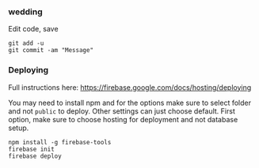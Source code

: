 ### wedding

Edit code, save

```
git add -u
git commit -am "Message"
```

### Deploying
Full instructions here: https://firebase.google.com/docs/hosting/deploying

You may need to install npm and for the options make sure to select folder and not `public` to deploy. Other settings can just choose default.
First option, make sure to choose hosting for deployment and not database setup.

```
npm install -g firebase-tools
firebase init
firebase deploy
```
